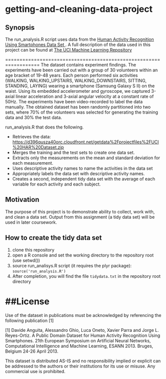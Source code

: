 # getting-and-cleaning-data-project
 
## Synopsis
 The run_analysis.R script uses data from the [Human Activity Recognition Using Smartphones Data Set ](https://d396qusza40orc.cloudfront.net/getdata%2Fprojectfiles%2FUCI%20HAR%20Dataset.zip). A full description of the data used in this project can be found at [The UCI Machine Learning Repository](http://archive.ics.uci.edu/ml/datasets/Human+Activity+Recognition+Using+Smartphones)
  
==================================================================
The dataset contains experiment findings.  The experiments have been carried out with a group of 30 volunteers within an age bracket of 19-48 years. Each person performed six activities (WALKING, WALKING_UPSTAIRS, WALKING_DOWNSTAIRS, SITTING, STANDING, LAYING) wearing a smartphone (Samsung Galaxy S II) on the waist. Using its embedded accelerometer and gyroscope, we captured 3-axial linear acceleration and 3-axial angular velocity at a constant rate of 50Hz. The experiments have been video-recorded to label the data manually. The obtained dataset has been randomly partitioned into two sets, where 70% of the volunteers was selected for generating the training data and 30% the test data. 
 
  run_analysis.R that does the following.
* Retrieves the data: https://d396qusza40orc.cloudfront.net/getdata%2Fprojectfiles%2FUCI%20HAR%20Dataset.zip
* Merges the training and the test sets to create one data set.
* Extracts only the measurements on the mean and standard deviation for each measurement. 
* Uses descriptive activity names to name the activities in the data set
* Appropriately labels the data set with descriptive activity names. 
* Creates a second, independent tidy data set with the average of each variable for each activity and each subject. 

## Motivation

The purpose of this project is to demonstrate ability to collect, work with, and clean a data set.   Output from this assignment (a tidy data set) will be used in later coursework. 

## How to create the tidy data set
1. clone this repository  
2. open a R console and set the working directory to the repository root (use setwd())
3. source run_analisys.R script (it requires the plyr package): `source('run_analysis.R')` 
4. After completion, you will find the file `tidydata.txt` in the repository root directory


##License
========
Use of the dataset in publications must be acknowledged by referencing the following publication [1] 

[1] Davide Anguita, Alessandro Ghio, Luca Oneto, Xavier Parra and Jorge L. Reyes-Ortiz. A Public Domain Dataset for Human Activity Recognition Using Smartphones. 21th European Symposium on Artificial Neural Networks, Computational Intelligence and Machine Learning, ESANN 2013. Bruges, Belgium 24-26 April 2013. 

This dataset is distributed AS-IS and no responsibility implied or explicit can be addressed to the authors or their institutions for its use or misuse. Any commercial use is prohibited.

